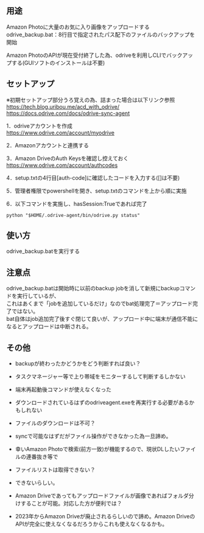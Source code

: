 ## 用途  

Amazon Photoに大量のお気に入り画像をアップロードする  
odrive_backup.bat：8行目で指定されたパス配下のファイルのバックアップを開始  

Amazon PhotoのAPIが現在受付終了した為、odriveを利用しCLIでバックアップする(GUIソフトのインストールは不要)

## セットアップ  

※初期セットアップ部分うろ覚えの為、詰まった場合は以下リンク参照  
https://tech.blog.uribou.me/acd_with_odrive/
https://docs.odrive.com/docs/odrive-sync-agent



1．odriveアカウントを作成  
https://www.odrive.com/account/myodrive

2．Amazonアカウントと連携する  

3．Amazon DriveのAuth Keysを確認し控えておく  
https://www.odrive.com/account/authcodes

4．setup.txtの4行目[auth-code]に確認したコードを入力する([]は不要)  

5．管理者権限でpowershellを開き、setup.txtのコマンドを上から順に実施  

6．以下コマンドを実施し、hasSession:Trueであれば完了
```
python "$HOME/.odrive-agent/bin/odrive.py status"
```

## 使い方  

odrive_backup.batを実行する  

## 注意点  

odrive_backup.batは開始時に以前のbackup jobを消して新規にbackupコマンドを実行しているが、  
これはあくまで「jobを追加しているだけ」なのでbat処理完了＝アップロード完了ではない。  
bat自体はjob追加完了後すぐ閉じて良いが、アップロード中に端末が通信不能になるとアップロードは中断される。

## その他  

- backupが終わったかどうかをどう判断すれば良い？  
 - タスクマネージャー等で上り帯域をモニターするして判断するしかない  

- 端末再起動後コマンドが使えなくなった  
 - ダウンロードされているはずのodriveagent.exeを再実行する必要があるかもしれない  

- ファイルのダウンロードは不可？  
 - syncで可能なはずだがファイル操作ができなかった為一旦諦め。  
 - 幸いAmazon Photoで検索(前方一致)が機能するので、現状DLしたいファイルの連番抜き等で  

- ファイルリストは取得できない？  
 - できないらしい。  

- Amazon Driveであってもアップロードファイルが画像であればフォルダ分けすることが可能。対応した方が便利では？  
 - 2023年からAmazon Driveが廃止されるらしいので諦め。Amazon DriveのAPIが完全に使えなくなるだろうからこれも使えなくなるかも。  
